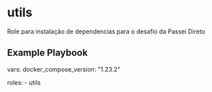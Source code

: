 utils
=========

Role para instalação de dependencias para o desafio da Passei Direto


Example Playbook
----------------

  vars:
    docker_compose_version: "1.23.2"

  roles:
    - utils